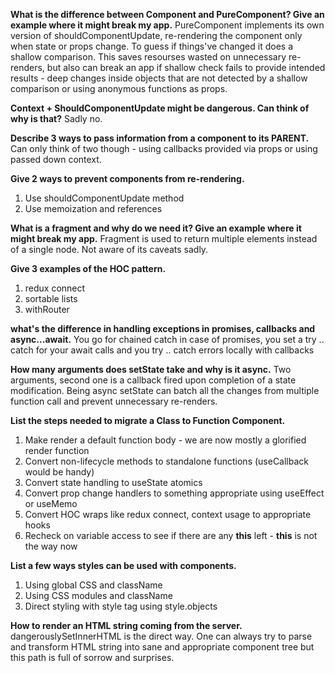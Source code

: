 **What is the difference between Component and PureComponent? 
Give an example where it might break my app.**
PureComponent implements its own version of shouldComponentUpdate,
re-rendering the component only when state or props change.
To guess if things've changed it does a shallow comparison. 
This saves resourses wasted on unnecessary re-renders, but also can
break an app if shallow check fails to provide intended results - 
deep changes inside objects that are not detected by a shallow 
comparison or using anonymous functions as props.

**Context + ShouldComponentUpdate might be dangerous. Can think of
why is that?**
Sadly no.

**Describe 3 ways to pass information from a component to its PARENT.**
Can only think of two though - using callbacks provided via props or
using passed down context. 

**Give 2 ways to prevent components from re-rendering.**
1. Use shouldComponentUpdate method 
2. Use memoization and references

**What is a fragment and why do we need it? Give an example where it
might break my app.**
Fragment is used to return multiple elements instead of a single node.
Not aware of its caveats sadly.

**Give 3 examples of the HOC pattern.**
1. redux connect
2. sortable lists
3. withRouter

**what's the difference in handling exceptions in promises, callbacks and
  async...await.**
You go for chained catch in case of promises, you set a try .. catch 
for your await calls and you try .. catch errors locally with 
callbacks

**How many arguments does setState take and why is it async.**
Two arguments, second one is a callback fired upon completion of a 
state modification. Being async setState can batch all the changes
from multiple function call and prevent unnecessary re-renders.

**List the steps needed to migrate a Class to Function Component.**
1. Make render a default function body - we are now mostly a 
glorified render function
2. Convert non-lifecycle methods to standalone functions (useCallback would be handy)
3. Convert state handling to useState atomics
4. Convert prop change handlers to something appropriate using useEffect or useMemo
5. Convert HOC wraps like redux connect, context usage to appropriate hooks
6. Recheck on variable access to see if there are any **this** left - **this** is not the way now

**List a few ways styles can be used with components.**
1. Using global CSS and className
2. Using CSS modules and className
3. Direct styling with style tag using style.objects

**How to render an HTML string coming from the server.**
dangerouslySetInnerHTML is the direct way. One can always try to 
parse and transform HTML string into sane and appropriate 
component tree but this path is full of sorrow and surprises. 
